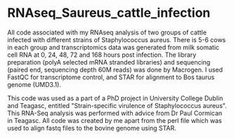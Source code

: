 # RNAseq_Saureus_cattle_infection 
All code associated with my RNAseq analysis of two groups of cattle infected with different strains of Staphylococcus aureus. There is 5-6 cows in each group and transcriptomics data was generated from milk somatic cell RNA at 0, 24, 48, 72 and 168 hours post infection. The library preparation (polyA selected mRNA stranded libraries) and sequencing (paired end, sequencing depth 60M reads) was done by Macrogen. I used FastQC for transcriptome control, and STAR for alignment to Bos taurus genome (UMD3.1). 

This code was used as a part of a PhD project in University College Dublin and Teagasc, entitled "Strain-specific virulence of Staphylococcus aureus". 
This RNA-Seq analysis was performed with advice from Dr Paul Cormican in Teagasc. All code was created by me apart from the perl file which was used to align fastq files to the bovine genome using STAR. 

